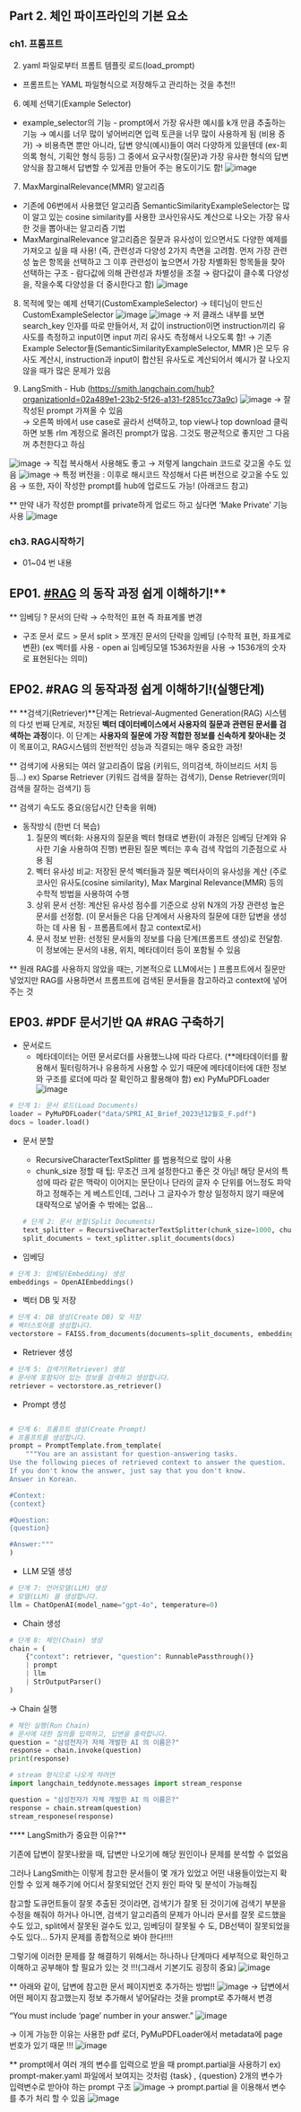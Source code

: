 ## Part 2.  체인 파이프라인의 기본 요소

### ch1. 프롬프트

02. yaml 파일로부터 프롬트 템플릿 로드(load_prompt)
  - 프롬프트는 YAML 파일형식으로 저장해두고 관리하는 것을 추천!!

06. 예제 선택기(Example Selector)
  - example_selector의 기능 - prompt에서 가장 유사한 예시를 k개 만큼 추출하는 기능
  → 예시를 너무 많이 넣어버리면 입력 토큰을 너무 많이 사용하게 됨 (비용 증가) 
  → 비용측면 뿐만 아니라, 답변 양식(예시)들이 여러 다양하게 있을텐데 (ex-회의록 형식, 기획안 형식 등등) 그 중에서 요구사항(질문)과 가장 유사한 형식의 답변 양식을 참고해서 답변할 수 있게끔 만들어 주는 용도이기도 함!
![image](https://github.com/user-attachments/assets/bb335dfd-b1d5-4337-a969-5a2c297bfd49)

07. MaxMarginalRelevance(MMR) 알고리즘 
  - 기존에 06번에서 사용했던 알고리즘 SemanticSimilarityExampleSelector는 많이 알고 있는 cosine similarity를 사용한 코사인유사도 계산으로 나오는 가장 유사한 것을 뽑아내는 알고리즘 기법
  - MaxMarginalRelevance 알고리즘은 질문과 유사성이 있으면서도 다양한 예제를 가져오고 싶을 때 사용! (즉, 관련성과 다양성 2가지 측면을 고려함. 먼저 가장 관련성 높은 항목을 선택하고 그 이후 관련성이 높으면서 가장 차별화된 항목들을 찾아 선택하는 구조 - 람다값에 의해 관련성과 차별성을 조절 → 람다값이 클수록 다양성을, 작을수록 다양성을 더 중시한다고 함)
![image](https://github.com/user-attachments/assets/e7033981-f536-4558-bbcb-0612b9950e47)

08. 목적에 맞는 예제 선택기(CustomExampleSelector)
→  테디님이 만드신 CustomExampleSelector
![image](https://github.com/user-attachments/assets/abd2351d-95cb-4e31-b17f-7772e0f873eb)
![image](https://github.com/user-attachments/assets/1c874359-f228-4368-843d-8b346b7221ec)
  → 저 클래스 내부를 보면 search_key 인자를 따로 만들어서, 저 값이 instruction이면 instruction끼리 유사도를 측정하고 input이면 input 끼리 유사도 측정해서 나오도록 함! 
  → 기존 Example Selector들(SemanticSimilarityExampleSelector, MMR )은 모두 유사도 계산시,  instruction과 input이 합산된 유사도로 계산되어서 예시가 잘 나오지 않을 때가 많은 문제가 있음

09. LangSmith - Hub
(https://smith.langchain.com/hub?organizationId=02a489e1-23b2-5f26-a131-f2851cc73a9c)
![image](https://github.com/user-attachments/assets/4e5e4ba7-c3e6-4076-916b-de6c540ffb00)
  → 잘 작성된 prompt 가져올 수 있음   
  → 오른쪽 바에서 use case로 골라서 선택하고, top view나 top download 클릭하면 보통 rlm 계정으로 올려진 prompt가 많음. 그것도 평균적으로 좋지만 그 다음꺼 추천한다고 하심

![image](https://github.com/user-attachments/assets/b116aa89-a6b2-49ba-883d-9afbaa226c21)
  →  직접 복사해서 사용해도 좋고 
  → 저렇게 langchain 코드로 갖고올 수도 있음
![image](https://github.com/user-attachments/assets/76a74f6d-55d9-4e63-89dd-ce4262e549ed)
  → 특정 버전을 : 이후로 해시코드 작성해서 다른 버전으로 갖고올 수도 있음
  → 또한, 자이 작성한 prompt를 hub에 업로드도 가능! (아래코드 참고)

** 만약 내가 작성한 prompt를 private하게 업로드 하고 싶다면 ‘Make Private’ 기능 사용 
![image](https://github.com/user-attachments/assets/330c14ad-1474-433e-8555-197db7148b87)


### ch3. RAG시작하기

- 01~04 번 내용
## EP01. [#RAG](https://www.youtube.com/hashtag/rag) 의 동작 과정 쉽게 이해하기!**
** 임베딩 ? 
문서의 단락 → 수학적인 표현 즉 좌표계롤 변경 
- 구조
문서 로드 > 문서 split > 쪼개진 문서의 단락을 임베딩 (수학적 표현, 좌표계로 변환) 
(ex 벡터를 사용 - open ai 임베딩모델 1536차원을 사용 → 1536개의 숫자로 표현된다는 의미)
## EP02. #RAG 의 동작과정 쉽게 이해하기!(실행단계)
** **검색기(Retriever)**단계는 Retrieval-Augmented Generation(RAG) 시스템의 다섯 번째 단계로, 저장된 **벡터 데이터베이스에서 사용자의 질문과 관련된 문서를 검색하는 과정**이다. 이 단계는 **사용자의 질문에 가장 적합한 정보를 신속하게 찾아내는 것**이 목표이고, RAG시스템의 전반적인 성능과 직결되는 매우 중요한 과정! 

** 검색기에 사용되는 여러 알고리즘이 많음 (키워드, 의미검색, 하이브리드 서치 등등…)
 ex) Sparse Retriever (키워드 검색을 잘하는 검색기), Dense Retriever(의미검색을 잘하는 검색기) 등 

** 검색기 속도도 중요(응답시간 단축을 위해)

- 동작방식 (한번 더 복습)
    1. 질문의 벡터화: 사용자의 질문을 벡터 형태로 변환(이 과정은 임베딩 단계와 유사한 기술 사용하여 진행) 변환된 질문 벡터는 후속 검색 작업의 기준점으로 사용 됨
    2. 벡터 유사성 비교: 저장된 문석 벡터들과 질문 벡터사이의 유사성을 계산 (주로 코사인 유사도(cosine similarity), Max Marginal Relevance(MMR) 등의 수학적 방법을 사용하여 수행
    3. 상위 문서 선정: 계산된 유사성 점수를 기준으로 상위 N개의 가장 관련성 높은 문서를 선정함. (이 문서들은 다음 단계에서 사용자의 질문에 대한 답변을 생성하는 데 사용 됨 - 프롬픔트에서 참고 context로서) 
    4. 문서 정보 반환: 선정된 문서들의 정보를 다음 단계(프롬프트 생성)로 전달함. 이 정보에는 문서의 내용, 위치, 메타데이터 등이 포함될 수 있음 

** 원래 RAG를 사용하지 않았을 때는, 기본적으로 LLM에서는 ] 프롬프트에서 질문만 넣었지만 RAG를 사용하면서 프롬프트에 검색된 문서들을 참고하라고 context에 넣어주는 것

## EP03. #PDF 문서기반 QA #RAG 구축하기

- 문서로드
    - 메타데이터는 어떤 문서로더를 사용했느냐에 따라 다르다. (**메타데이터를 활용해서 필터링하거나 유용하게 사용할 수 있기 때문에 메타데이터에 대한 정보와 구조를 로더에 따라 잘 확인하고 활용해야 함)
    ex) PyMuPDFLoader
![image](https://github.com/user-attachments/assets/fabcb97e-1d8f-4a44-af8a-365a9148cf9c)

```python
# 단계 1: 문서 로드(Load Documents)
loader = PyMuPDFLoader("data/SPRI_AI_Brief_2023년12월호_F.pdf")
docs = loader.load()
```

- 문서 분할
    - RecursiveCharacterTextSplitter 를 범용적으로 많이 사용
    - chunk_size 정할 때 팁: 무조건 크게 설정한다고 좋은 것 아님! 해당 문서의 특성에 따라 같은 맥락이 이어지는 문단이나 단라의 글자 수 단위를 어느정도 파악하고 정해주는 게 베스트인데, 그러나 그 글자수가 항상 일정하지 않기 때문에 대략적으로 넣어줄 수 밖에는 없음…
    
    ```python
    # 단계 2: 문서 분할(Split Documents)
    text_splitter = RecursiveCharacterTextSplitter(chunk_size=1000, chunk_overlap=50)
    split_documents = text_splitter.split_documents(docs)
    ```
    
- 임베딩

```python
# 단계 3: 임베딩(Embedding) 생성
embeddings = OpenAIEmbeddings()
```

- 벡터 DB 및 저장

```python
# 단계 4: DB 생성(Create DB) 및 저장
# 벡터스토어를 생성합니다.
vectorstore = FAISS.from_documents(documents=split_documents, embedding=embeddings)
```

- Retriever 생성

```python
# 단계 5: 검색기(Retriever) 생성
# 문서에 포함되어 있는 정보를 검색하고 생성합니다.
retriever = vectorstore.as_retriever()
```

- Prompt 생성

```python

# 단계 6: 프롬프트 생성(Create Prompt)
# 프롬프트를 생성합니다.
prompt = PromptTemplate.from_template(
    """You are an assistant for question-answering tasks. 
Use the following pieces of retrieved context to answer the question. 
If you don't know the answer, just say that you don't know. 
Answer in Korean.

#Context: 
{context}

#Question:
{question}

#Answer:"""
)
```

- LLM 모델 생성

```python
# 단계 7: 언어모델(LLM) 생성
# 모델(LLM) 을 생성합니다.
llm = ChatOpenAI(model_name="gpt-4o", temperature=0)
```

- Chain 생성

```python
# 단계 8: 체인(Chain) 생성
chain = (
    {"context": retriever, "question": RunnablePassthrough()}
    | prompt
    | llm
    | StrOutputParser()
)
```

→ Chain 실행

```python
# 체인 실행(Run Chain)
# 문서에 대한 질의를 입력하고, 답변을 출력합니다.
question = "삼성전자가 자체 개발한 AI 의 이름은?"
response = chain.invoke(question)
print(response)

# stream 형식으로 나오게 하려면 
import langchain_teddynote.messages import stream_response

question = "삼성전자가 자체 개발한 AI 의 이름은?"
response = chain.stream(question)
stream_responese(response)
```

**** LangSmith가 중요한 이유?** 

기존에 답변이 잘못나왔을 때, 답변만 나오기에 해당 원인이나 문제를 분석할 수 없었음 

그러나 LangSmith는 이렇게 참고한 문서들이 몇 개가 있었고 어떤 내용들이었는지 확인할 수 있게 해주기에 어디서 잘못되었던 건지 원인 파악 및 분석이 가능해짐 

참고할 도큐먼트들이 잘못 추출된 것이라면, 검색기가 잘못 된 것이기에 검색기 부분을 수정을 해줘야 하거나 아니면, 검색기 알고리즘의 문제가 아니라 문서를 잘못 로드했을 수도 있고, split에서 잘못된 걸수도 있고, 임베딩이 잘못될 수 도, DB선택이 잘못되었을 수도 있다… 5가지 문제를 종합적으로 봐야 한다!!!! 

그렇기에 이러한 문제를 잘 해결하기 위해서는 하나하나 단계마다 세부적으로 확인하고 이해하고 공부해야 할 필요가 있는 것 !!!(그래서 기본기도 굉장히 중요)
![image](https://github.com/user-attachments/assets/b522a643-8e76-422f-8b76-29437d30ae1a)



 ** 아래와 같이, 답변에 참고한 문서 페이지번호 추가하는 방법!! 
![image](https://github.com/user-attachments/assets/1f652791-c633-4ac8-a019-8a03f346af56)
→ 답변에서 어떤 페이지 참고했는지 정보 추가해서 넣어달라는 것을 prompt로 추가해서 변경 

“You must include ‘page’ number in your answer.”
![image](https://github.com/user-attachments/assets/1d534300-35bd-4cab-a846-174162001d39)

→ 이게 가능한 이유는 사용한 pdf 로더, PyMuPDFLoader에서 metadata에 page 번호가 있기 때문 !!!
![image](https://github.com/user-attachments/assets/4ba85a06-433b-44c4-9570-46fc18392699)

** prompt에서 여러 개의 변수를 입력으로 받을 때 prompt.partial을 사용하기 
ex) prompt-maker.yaml 파일에서  보여지는 것처럼 {task} , {question} 2개의 변수가 입력변수로 받아야 하는 prompt 구조
![image](https://github.com/user-attachments/assets/69cdd026-963e-47f2-b881-f90e0a7559e8)
→ prompt.partial 을 이용해서 변수를 추가 처리 할 수 있음 
![image](https://github.com/user-attachments/assets/57b457f8-e534-4afb-aa64-dd0afbb7ab6f)


